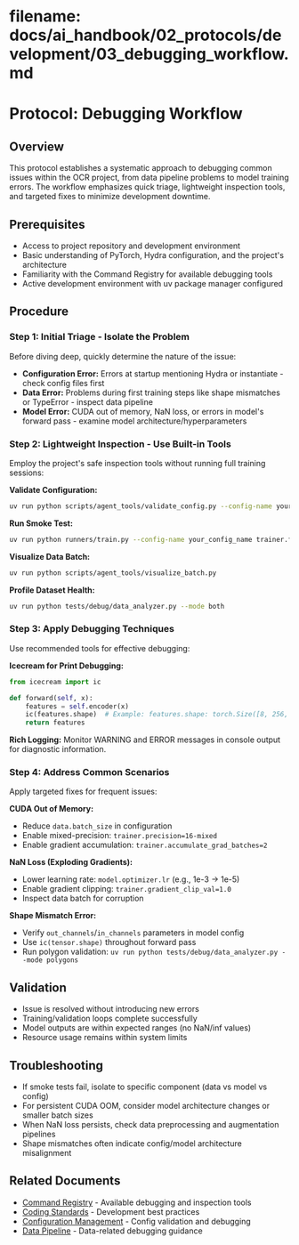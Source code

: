 # **filename: docs/ai_handbook/02_protocols/development/03_debugging_workflow.md**
<!-- ai_cue:priority=high -->
<!-- ai_cue:use_when=debugging,triage,issue_resolution -->

# **Protocol: Debugging Workflow**

## **Overview**
This protocol establishes a systematic approach to debugging common issues within the OCR project, from data pipeline problems to model training errors. The workflow emphasizes quick triage, lightweight inspection tools, and targeted fixes to minimize development downtime.

## **Prerequisites**
- Access to project repository and development environment
- Basic understanding of PyTorch, Hydra configuration, and the project's architecture
- Familiarity with the Command Registry for available debugging tools
- Active development environment with uv package manager configured

## **Procedure**

### **Step 1: Initial Triage - Isolate the Problem**
Before diving deep, quickly determine the nature of the issue:

- **Configuration Error:** Errors at startup mentioning Hydra or instantiate - check config files first
- **Data Error:** Problems during first training steps like shape mismatches or TypeError - inspect data pipeline
- **Model Error:** CUDA out of memory, NaN loss, or errors in model's forward pass - examine model architecture/hyperparameters

### **Step 2: Lightweight Inspection - Use Built-in Tools**
Employ the project's safe inspection tools without running full training sessions:

**Validate Configuration:**
```bash
uv run python scripts/agent_tools/validate_config.py --config-name your_config_name
```

**Run Smoke Test:**
```bash
uv run python runners/train.py --config-name your_config_name trainer.fast_dev_run=True
```

**Visualize Data Batch:**
```bash
uv run python scripts/agent_tools/visualize_batch.py
```

**Profile Dataset Health:**
```bash
uv run python tests/debug/data_analyzer.py --mode both
```

### **Step 3: Apply Debugging Techniques**
Use recommended tools for effective debugging:

**Icecream for Print Debugging:**
```python
from icecream import ic

def forward(self, x):
    features = self.encoder(x)
    ic(features.shape)  # Example: features.shape: torch.Size([8, 256, 64, 64])
    return features
```

**Rich Logging:** Monitor WARNING and ERROR messages in console output for diagnostic information.

### **Step 4: Address Common Scenarios**
Apply targeted fixes for frequent issues:

**CUDA Out of Memory:**
- Reduce `data.batch_size` in configuration
- Enable mixed-precision: `trainer.precision=16-mixed`
- Enable gradient accumulation: `trainer.accumulate_grad_batches=2`

**NaN Loss (Exploding Gradients):**
- Lower learning rate: `model.optimizer.lr` (e.g., 1e-3 → 1e-5)
- Enable gradient clipping: `trainer.gradient_clip_val=1.0`
- Inspect data batch for corruption

**Shape Mismatch Error:**
- Verify `out_channels`/`in_channels` parameters in model config
- Use `ic(tensor.shape)` throughout forward pass
- Run polygon validation: `uv run python tests/debug/data_analyzer.py --mode polygons`

## **Validation**
- Issue is resolved without introducing new errors
- Training/validation loops complete successfully
- Model outputs are within expected ranges (no NaN/inf values)
- Resource usage remains within system limits

## **Troubleshooting**
- If smoke tests fail, isolate to specific component (data vs model vs config)
- For persistent CUDA OOM, consider model architecture changes or smaller batch sizes
- When NaN loss persists, check data preprocessing and augmentation pipelines
- Shape mismatches often indicate config/model architecture misalignment

## **Related Documents**
- [Command Registry](02_command_registry.md) - Available debugging and inspection tools
- [Coding Standards](01_coding_standards.md) - Development best practices
- [Configuration Management](../../configuration/01_hydra_config_system.md) - Config validation and debugging
- [Data Pipeline](../../data/01_data_processing_pipeline.md) - Data-related debugging guidance
